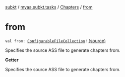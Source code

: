 [subkt](../../index.md) / [myaa.subkt.tasks](../index.md) / [Chapters](index.md) / [from](./from.md)

# from

`val from: `[`ConfigurableFileCollection`](https://docs.gradle.org/current/javadoc/org/gradle/api/file/ConfigurableFileCollection.html)`!` [(source)](https://github.com/Myaamori/SubKt/blob/0.1.7/src/main/kotlin/myaa/subkt/tasks/asstasks.kt#L335)

Specifies the source ASS file to generate chapters from.

**Getter**

Specifies the source ASS file to generate chapters from.


